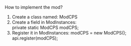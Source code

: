 How to implement the mod?
  1) Create a class named:
  ModCPS
  2) Create a field in ModInstances: 	
  private static ModCPS modCPS;
  3) Register it in ModInstances:
  modCPS = new ModCPS();
  api.register(modCPS);
